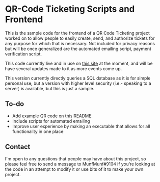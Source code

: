 # QR-Code Ticketing Scripts and Frontend
This is the sample code for the frontend of a QR Code Ticketing project worked on to allow people to easily create, send, and authorize tickets for any purpose for which that is necessary.
Not included for privacy reasons but will be once generalized are the automated emailing script, payment verification script.

This code currently live and in use on [this site](https://www.jsaucsc.org/) at the moment, and will be have several updates made to it as more events come up.

This version currently directly queries a SQL database as it is for simple personal use, but a version with higher level security (i.e.- speaking to a server) is available, but this is just a sample.

## To-do
- Add example QR code on this README
- Include scripts for automated emailing
- Improve user experience by making an executable that allows for all functionality in one place

## Contact
I'm open to any questions that people may have about this project, so please feel free to send a message to MunfMunf#9104 if you're looking at the code in an attempt to modify it or use bits of it to make your own project.

